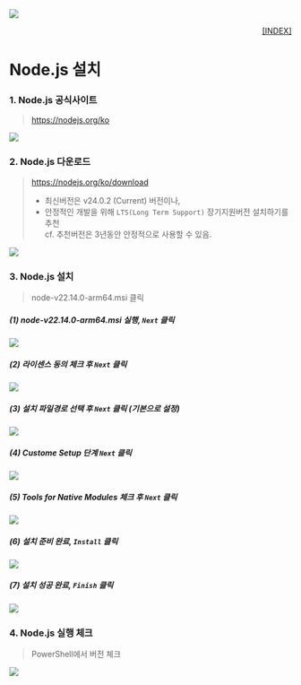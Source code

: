 <img src="../images/nodejs_logo.png">
<p style="text-align: right"> 
    <a href="../README.md">[INDEX]</a>
</p>

# Node.js 설치

### 1. Node.js 공식사이트 
> https://nodejs.org/ko
<img src="../images/download_01.png">

### 2. Node.js 다운로드
> https://nodejs.org/ko/download
> - 최신버전은 v24.0.2 (Current) 버전이나, 
> - 안정적인 개발을 위해 `LTS(Long Term Support)` 장기지원버전 설치하기를 추천 <br/>
cf. 추천버전은 3년동안 안정적으로 사용할 수 있음.
<img src="../images/download_02.png">

### 3. Node.js 설치
> node-v22.14.0-arm64.msi 클릭

##### (1) node-v22.14.0-arm64.msi 실행, `Next` 클릭
<img src="../images/setup_01.png">

##### (2) 라이센스 동의 체크 후 `Next` 클릭 
<img src="../images/setup_02.png">

##### (3) 설치 파일경로 선택 후 `Next` 클릭 (기본으로 설정)
<img src="../images/setup_03.png">

##### (4) Custome Setup 단계 `Next` 클릭 
<img src="../images/setup_04.png">

##### (5) Tools for Native Modules 체크 후 `Next` 클릭 
<img src="../images/setup_05.png">

##### (6) 설치 준비 완료, `Install` 클릭 
<img src="../images/setup_06.png">

##### (7) 설치 성공 완료, `Finish` 클릭 
<img src="../images/setup_07.png">

### 4. Node.js 실행 체크
> PowerShell에서 버전 체크
<img src="../images/ps_check.png">

